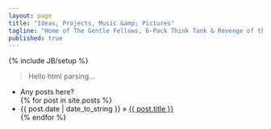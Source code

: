 ```yaml
---
layout: page
title: "Ideas, Projects, Music &amp; Pictures"
tagline: "Home of The Gentle Fellows, 6-Pack Think Tank & Revenge of the Nerds Inc."
published: true
---
```


{% include JB/setup %}

> Hello html parsing...

<ul class="posts">
	<li>Any posts here?</li>
  {% for post in site.posts %}
    <li><span>{{ post.date | date_to_string }}</span> &raquo; <a href="{{ BASE_PATH }}{{ post.url }}">{{ post.title }}</a></li>
  {% endfor %}
</ul>
